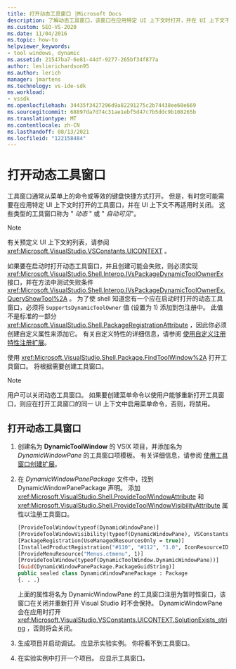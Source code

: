 ```yaml
---
title: 打开动态工具窗口 |Microsoft Docs
description: 了解动态工具窗口，该窗口在应用特定 UI 上下文时打开，并在 UI 上下文不再适用时关闭。
ms.custom: SEO-VS-2020
ms.date: 11/04/2016
ms.topic: how-to
helpviewer_keywords:
- tool windows, dynamic
ms.assetid: 21547ba7-6e81-44df-9277-265bf34f877a
author: leslierichardson95
ms.author: lerich
manager: jmartens
ms.technology: vs-ide-sdk
ms.workload:
- vssdk
ms.openlocfilehash: 34435f3427296d9a82291275c2b74438ee60e669
ms.sourcegitcommit: 68897da7d74c31ae1ebf5d47c7b5ddc9b108265b
ms.translationtype: MT
ms.contentlocale: zh-CN
ms.lasthandoff: 08/13/2021
ms.locfileid: "122158484"
---
```

# <a name="open-a-dynamic-tool-window"></a>打开动态工具窗口
工具窗口通常从菜单上的命令或等效的键盘快捷方式打开。 但是，有时您可能需要在应用特定 UI 上下文时打开的工具窗口，并在 UI 上下文不再适用时关闭。 这些类型的工具窗口称为 " *动态* " 或 " *自动可见*"。

> [!NOTE]
> 有关预定义 UI 上下文的列表，请参阅 <xref:Microsoft.VisualStudio.VSConstants.UICONTEXT> 。

 如果要在启动时打开动态工具窗口，并且创建可能会失败，则必须实现 <xref:Microsoft.VisualStudio.Shell.Interop.IVsPackageDynamicToolOwnerEx> 接口，并在方法中测试失败条件 <xref:Microsoft.VisualStudio.Shell.Interop.IVsPackageDynamicToolOwnerEx.QueryShowTool%2A> 。 为了使 shell 知道您有一个应在启动时打开的动态工具窗口，必须将 `SupportsDynamicToolOwner` 值 (设置为 1) 添加到包注册中。 此值不是标准的一部分 <xref:Microsoft.VisualStudio.Shell.PackageRegistrationAttribute> ，因此你必须创建自定义属性来添加它。 有关自定义特性的详细信息，请参阅 [使用自定义注册特性注册扩展](../extensibility/registering-and-unregistering-vspackages.md#using-a-custom-registration-attribute-to-register-an-extension)。

 使用 <xref:Microsoft.VisualStudio.Shell.Package.FindToolWindow%2A> 打开工具窗口。 将根据需要创建工具窗口。

> [!NOTE]
> 用户可以关闭动态工具窗口。 如果要创建菜单命令以使用户能够重新打开工具窗口，则应在打开工具窗口的同一 UI 上下文中启用菜单命令，否则，将禁用。

## <a name="to-open-a-dynamic-tool-window"></a>打开动态工具窗口

1. 创建名为 **DynamicToolWindow** 的 VSIX 项目，并添加名为 *DynamicWindowPane* 的工具窗口项模板。 有关详细信息，请参阅 [使用工具窗口创建扩展](../extensibility/creating-an-extension-with-a-tool-window.md)。

2. 在 *DynamicWindowPanePackage* 文件中，找到 DynamicWindowPanePackage 声明。 添加 <xref:Microsoft.VisualStudio.Shell.ProvideToolWindowAttribute> 和 <xref:Microsoft.VisualStudio.Shell.ProvideToolWindowVisibilityAttribute> 属性以注册工具窗口。

    ```vb
    [ProvideToolWindow(typeof(DynamicWindowPane)]
    [ProvideToolWindowVisibility(typeof(DynamicWindowPane), VSConstants.UICONTEXT.SolutionExists_string)]
    [PackageRegistration(UseManagedResourcesOnly = true)]
    [InstalledProductRegistration("#110", "#112", "1.0", IconResourceID = 400)] // Info on this package for Help/About
    [ProvideMenuResource("Menus.ctmenu", 1)]
    [ProvideToolWindow(typeof(DynamicToolWindow.DynamicWindowPane))]
    [Guid(DynamicWindowPanePackage.PackageGuidString)]
    public sealed class DynamicWindowPanePackage : Package
    {. . .}
    ```

     上面的属性将名为 DynamicWindowPane 的工具窗口注册为暂时性窗口，该窗口在关闭并重新打开 Visual Studio 时不会保持。 DynamicWindowPane 会在应用时打开 <xref:Microsoft.VisualStudio.VSConstants.UICONTEXT.SolutionExists_string> ，否则将会关闭。

3. 生成项目并启动调试。 应显示实验实例。 你将看不到工具窗口。

4. 在实验实例中打开一个项目。 应显示工具窗口。
